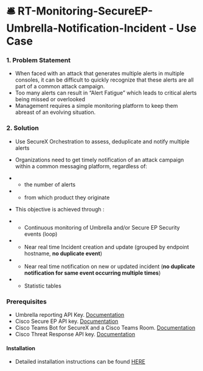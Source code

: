 # 🛎  RT-Monitoring-SecureEP-Umbrella-Notification-Incident - Use Case


### 1. Problem Statement

* When faced with an attack that generates multiple alerts in multiple consoles, it can be difficult to quickly recognize that these alerts are all part of a common attack campaign.
* Too many alerts can result in “Alert Fatigue” which leads to critical alerts being missed or overlooked
* Management requires a simple monitoring platform to keep them abreast of an evolving situation.

### 2. Solution

* Use SecureX Orchestration to assess, deduplicate and notify multiple alerts
* Organizations need to get timely notification of an attack campaign within a common messaging platform, regardless of:
* * the number of alerts
* * from which product they originate

* This objective is achieved through :

* * Continuous monitoring of Umbrella and/or Secure EP Security events (loop)
* * Near real time Incident creation and update (grouped by endpoint hostname, **no duplicate event**)
* * Near real time notification on new or updated incident (**no duplicate notification for same event occurring multiple times**)
* * Statistic tables

### Prerequisites

* Umbrella reporting API Key. [Documentation](https://docs.umbrella.com/umbrella-api/docs/reporting-api-authentication)
* Cisco Secure EP API key. [Documentation](https://console.amp.cisco.com/help/en/wwhelp/wwhimpl/js/html/wwhelp.htm)
* Cisco Teams Bot for SecureX and a Cisco Teams Room. [Documentation](https://developer.webex.com/docs/bots)
* Cisco Threat Response API key. [Documentation](https://securex.us.security.cisco.com/help/integration)


#### Installation
* Detailed installation instructions can be found [HERE](https://github.com/iberlinson/SX-AO/blob/main/RT_Monitoring_INSTALL.md)


